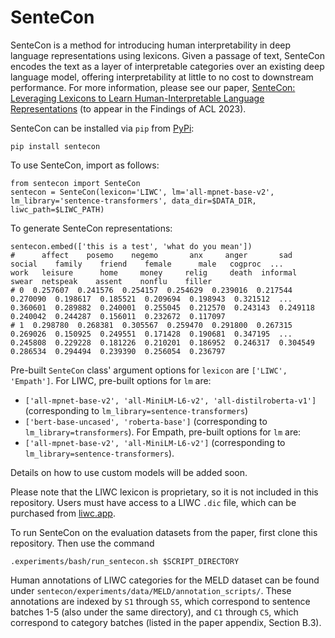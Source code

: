 # SenteCon

SenteCon is a method for introducing human interpretability in deep language representations using lexicons. Given a passage of text, SenteCon encodes the text as a layer of interpretable categories over an existing deep language model, offering interpretability at little to no cost to downstream performance. For more information, please see our paper, [SenteCon: Leveraging Lexicons to Learn Human-Interpretable Language Representations](https://arxiv.org/pdf/2305.14728.pdf) (to appear in the Findings of ACL 2023).

SenteCon can be installed via `pip` from [PyPi](https://pypi.org/project/sentecon/):
```
pip install sentecon
```

To use SenteCon, import as follows:
```
from sentecon import SenteCon
sentecon = SenteCon(lexicon='LIWC', lm='all-mpnet-base-v2', lm_library='sentence-transformers', data_dir=$DATA_DIR, liwc_path=$LIWC_PATH)
```

To generate SenteCon representations:
```
sentecon.embed(['this is a test', 'what do you mean'])
#      affect    posemo    negemo       anx     anger       sad    social    family    friend    female      male   cogproc  ...      work   leisure      home     money     relig     death  informal     swear  netspeak    assent    nonflu    filler
# 0  0.257607  0.241576  0.254157  0.254629  0.239016  0.217544  0.270090  0.198617  0.185521  0.209694  0.198943  0.321512  ...  0.360601  0.289882  0.240001  0.255045  0.212570  0.243143  0.249118  0.240042  0.244287  0.156011  0.232672  0.117097
# 1  0.298780  0.268381  0.305567  0.259470  0.291800  0.267315  0.269026  0.150925  0.249551  0.171428  0.190681  0.347195  ...  0.245808  0.229228  0.181226  0.210201  0.186952  0.246317  0.304549  0.286534  0.294494  0.239390  0.256054  0.236797
```

Pre-built `SenteCon` class' argument options for `lexicon` are `['LIWC', 'Empath']`. 
For LIWC, pre-built options for `lm` are:
- `['all-mpnet-base-v2', 'all-MiniLM-L6-v2', 'all-distilroberta-v1']` (corresponding to `lm_library=sentence-transformers`)
- `['bert-base-uncased', 'roberta-base']` (corresponding to `lm_library=transformers`). 
For Empath, pre-built options for `lm` are:
- `['all-mpnet-base-v2', 'all-MiniLM-L6-v2']` (corresponding to `lm_library=sentence-transformers`). 

Details on how to use custom models will be added soon.

Please note that the LIWC lexicon is proprietary, so it is not included in this repository. Users must have access to a LIWC `.dic` file, which can be purchased from [liwc.app](https://www.liwc.app/).

To run SenteCon on the evaluation datasets from the paper, first clone this repository. Then use the command

```
.experiments/bash/run_sentecon.sh $SCRIPT_DIRECTORY
```

Human annotations of LIWC categories for the MELD dataset can be found under `sentecon/experiments/data/MELD/annotation_scripts/`. These annotations are indexed by `S1` through `S5`, which correspond to sentence batches 1-5 (also under the same directory), and `C1` through `C5`, which correspond to category batches (listed in the paper appendix, Section B.3).


